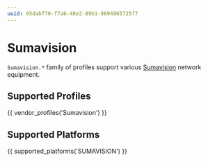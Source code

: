 ```yaml
---
uuid: 05dabf70-f7a6-48e2-89b1-8694965725f7
---
```

# Sumavision

`Sumavision.*` family of profiles support various [Sumavision](http://www.sumavision.com/)
network equipment.

## Supported Profiles

{{ vendor_profiles('Sumavision') }}

## Supported Platforms

{{ supported_platforms('SUMAVISION') }}
